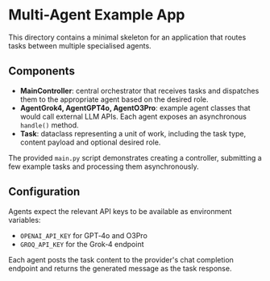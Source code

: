 # Multi-Agent Example App

This directory contains a minimal skeleton for an application that routes tasks
between multiple specialised agents.

## Components

- **MainController**: central orchestrator that receives tasks and dispatches
them to the appropriate agent based on the desired role.
- **AgentGrok4, AgentGPT4o, AgentO3Pro**: example agent classes that would call
external LLM APIs. Each agent exposes an asynchronous `handle()` method.
- **Task**: dataclass representing a unit of work, including the task type,
content payload and optional desired role.

The provided `main.py` script demonstrates creating a controller, submitting a
few example tasks and processing them asynchronously.

## Configuration

Agents expect the relevant API keys to be available as environment variables:

- `OPENAI_API_KEY` for GPT‑4o and O3Pro
- `GROQ_API_KEY` for the Grok‑4 endpoint

Each agent posts the task content to the provider's chat completion endpoint and
returns the generated message as the task response.
